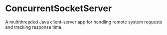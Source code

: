 # ConcurrentSocketServer
A multithreaded Java client-server app for handling remote system requests and tracking response time.
